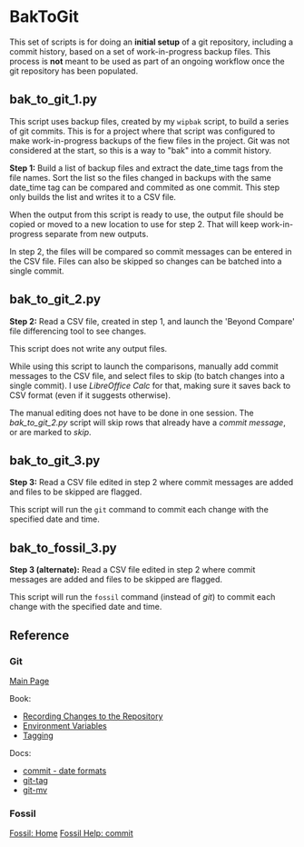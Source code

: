 # BakToGit


This set of scripts is for doing an **initial setup** of a git repository, including a commit history, based on a set of work-in-progress backup files.  This process is **not** meant to be used as part of an ongoing workflow once the git repository has been populated.


## bak_to_git_1.py

This script uses backup files, created by my `wipbak` script, to build a series of git commits. This is for a project where that script was configured to make work-in-progress backups of the fiew files in the project. Git was not considered at the start, so this is a way to "bak" into a commit history.

**Step 1:** Build a list of backup files and extract the date_time tags from the file names. Sort the list so the files changed in backups with the same date_time tag can be compared and commited as one commit. This step only builds the list and writes it to a CSV file.

When the output from this script is ready to use, the output file should be copied or moved to a new location to use for step 2. That will keep work-in-progress separate from new outputs.

In step 2, the files will be compared so commit messages can be entered in the CSV file. Files can also be skipped so changes can be batched into a single commit.


## bak_to_git_2.py

**Step 2:** Read a CSV file, created in step 1, and launch the 'Beyond Compare' file differencing tool to see changes.

This script does not write any output files.

While using this script to launch the comparisons, manually add commit messages to the CSV file, and select files to skip (to batch changes into a single commit).  I use *LibreOffice Calc* for that, making sure it saves back to CSV format (even if it suggests otherwise).

The manual editing does not have to be done in one session. The *bak_to_git_2.py* script will skip rows that already have a *commit message*, or are marked to *skip*.


## bak_to_git_3.py

**Step 3:** Read a CSV file edited in step 2 where commit messages are added and files to be skipped are flagged.

This script will run the `git` command to commit each change with the specified date and time.


## bak_to_fossil_3.py

**Step 3 (alternate):** Read a CSV file edited in step 2 where commit messages are added and files to be skipped are flagged.

This script will run the `fossil` command (instead of *git*) to commit each change with the specified date and time.


## Reference

### Git

[Main Page](https://git-scm.com/)

Book:
- [Recording Changes to the Repository](https://git-scm.com/book/en/v2/Git-Basics-Recording-Changes-to-the-Repository)
- [Environment Variables](https://git-scm.com/book/en/v2/Git-Internals-Environment-Variables)
- [Tagging](https://git-scm.com/book/en/v2/Git-Basics-Tagging)

Docs:
- [commit - date formats](https://git-scm.com/docs/git-commit#_date_formats)
- [git-tag](https://git-scm.com/docs/git-tag)
- [git-mv](https://git-scm.com/docs/git-mv)

### Fossil

[Fossil: Home](https://fossil-scm.org/home/doc/trunk/www/index.wiki)
[Fossil Help: commit](https://fossil-scm.org/home/help?cmd=commit)
